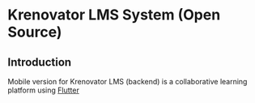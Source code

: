 # Krenovator LMS System (Open Source)

## Introduction
Mobile version for Krenovator LMS (backend) is a collaborative learning platform using [Flutter](https://flutter.dev/)
